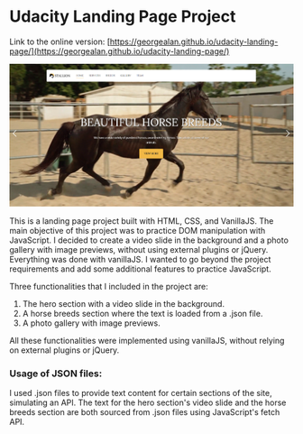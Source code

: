 # Udacity Landing Page Project

Link to the online version: [https://georgealan.github.io/udacity-landing-page/](https://georgealan.github.io/udacity-landing-page/)

![](https://raw.githubusercontent.com/georgealan/udacity-landing-page/main/assets/images/project-page.png)

This is a landing page project built with HTML, CSS, and VanillaJS. The main objective of this project was to practice DOM manipulation with JavaScript. I decided to create a video slide in the background and a photo gallery with image previews, without using external plugins or jQuery. Everything was done with vanillaJS. I wanted to go beyond the project requirements and add some additional features to practice JavaScript.

Three functionalities that I included in the project are:
1. The hero section with a video slide in the background.
1. A horse breeds section where the text is loaded from a .json file.
1. A photo gallery with image previews.

All these functionalities were implemented using vanillaJS, without relying on external plugins or jQuery.

### Usage of JSON files:
I used .json files to provide text content for certain sections of the site, simulating an API. The text for the hero section's video slide and the horse breeds section are both sourced from .json files using JavaScript's fetch API.
